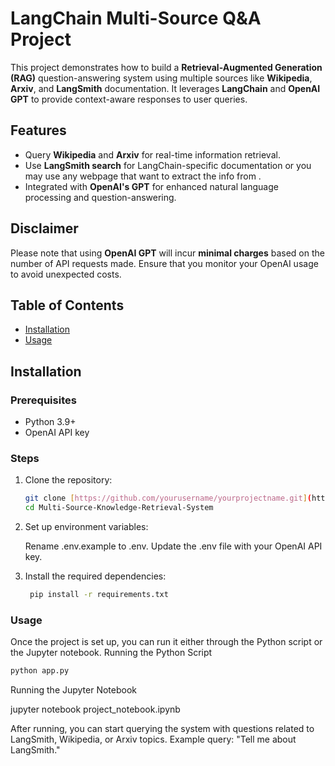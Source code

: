 # **LangChain Multi-Source Q&A Project**

This project demonstrates how to build a **Retrieval-Augmented Generation (RAG)** question-answering system using multiple sources like **Wikipedia**, **Arxiv**, and **LangSmith** documentation. It leverages **LangChain** and **OpenAI GPT** to provide context-aware responses to user queries.

## **Features**
- Query **Wikipedia** and **Arxiv** for real-time information retrieval.
- Use **LangSmith search** for LangChain-specific documentation or you may use any webpage that want to extract the info from . 
- Integrated with **OpenAI's GPT** for enhanced natural language processing and question-answering.

## **Disclaimer**
Please note that using **OpenAI GPT** will incur **minimal charges** based on the number of API requests made. Ensure that you monitor your OpenAI usage to avoid unexpected costs.

## **Table of Contents**
- [Installation](#installation)
- [Usage](#usage)

## **Installation**

### **Prerequisites**
- Python 3.9+
- OpenAI API key

### **Steps**
1. Clone the repository:
   ```bash
   git clone [https://github.com/yourusername/yourprojectname.git](https://github.com/amrokamalelsiddig/Multi-Source-Knowledge-Retrieval-System.git)
   cd Multi-Source-Knowledge-Retrieval-System


2. Set up environment variables:
   
    Rename .env.example to .env.
    Update the .env file with your OpenAI API key.

3. Install the required dependencies:
   ```bash
    pip install -r requirements.txt


### **Usage**

Once the project is set up, you can run it either through the Python script or the Jupyter notebook.
Running the Python Script

```bash
python app.py
```

Running the Jupyter Notebook

jupyter notebook project_notebook.ipynb

After running, you can start querying the system with questions related to LangSmith, Wikipedia, or Arxiv topics. Example query: "Tell me about LangSmith."
